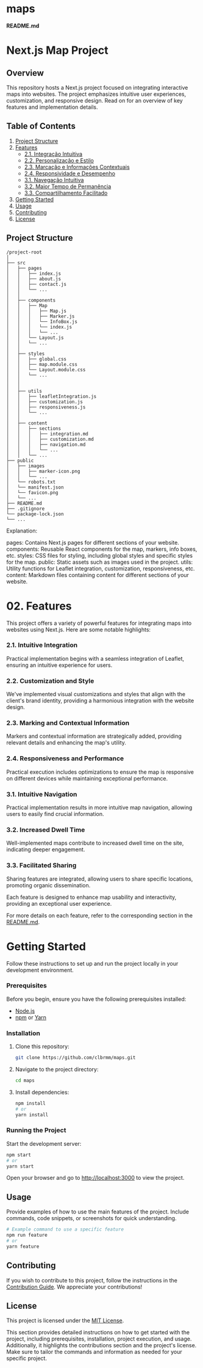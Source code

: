 # maps
**README.md**

# Next.js Map Project

## Overview

This repository hosts a Next.js project focused on integrating interactive maps into websites. The project emphasizes intuitive user experiences, customization, and responsive design. Read on for an overview of key features and implementation details.

## Table of Contents

1. [Project Structure](#project-structure)
2. [Features](#features)
   - [2.1. Integração Intuitiva](#21-integração-intuitiva)
   - [2.2. Personalização e Estilo](#22-personalização-e-estilo)
   - [2.3. Marcação e Informações Contextuais](#23-marcação-e-informações-contextuais)
   - [2.4. Responsividade e Desempenho](#24-responsividade-e-desempenho)
   - [3.1. Navegação Intuitiva](#31-navegação-intuitiva)
   - [3.2. Maior Tempo de Permanência](#32-maior-tempo-de-permanência)
   - [3.3. Compartilhamento Facilitado](#33-compartilhamento-facilitado)
3. [Getting Started](#getting-started)
4. [Usage](#usage)
5. [Contributing](#contributing)
6. [License](#license)

## Project Structure

```
/project-root
│
├── src
│   ├── pages
│   │   ├── index.js
│   │   ├── about.js
│   │   ├── contact.js
│   │   └── ...
│   │   
│   ├── components
│   │   ├── Map
│   │   │   ├── Map.js
│   │   │   ├── Marker.js
│   │   │   └── InfoBox.js
│   │   │   └── index.js
│   │   │   └── ...
│   │   └── Layout.js
│   │   └── ...
│   │
│   ├── styles
│   │   ├── global.css
│   │   ├── map.module.css
│   │   └── Layout.module.css
│   │   └── ...
│   │
│   │
│   ├── utils
│   │   ├── leafletIntegration.js
│   │   ├── customization.js
│   │   ├── responsiveness.js
│   │   └── ...
│   │
│   ├── content
│   │   ├── sections
│   │   │   ├── integration.md
│   │   │   ├── customization.md
│   │   │   ├── navigation.md
│   │   │   └── ...
│   │   └── ...
├── public
│   ├── images
│   │   ├── marker-icon.png
│   │   └── ...
│   └── robots.txt
│   └── manifest.json
│   └── favicon.png
│   └── ...
├── README.md
├── .gitignore
└── package-lock.json
└── ...

```

Explanation:

pages: Contains Next.js pages for different sections of your website.
components: Reusable React components for the map, markers, info boxes, etc.
styles: CSS files for styling, including global styles and specific styles for the map.
public: Static assets such as images used in the project.
utils: Utility functions for Leaflet integration, customization, responsiveness, etc.
content: Markdown files containing content for different sections of your website.


# 02. Features

This project offers a variety of powerful features for integrating maps into websites using Next.js. Here are some notable highlights:

   ### 2.1. Intuitive Integration

   Practical implementation begins with a seamless integration of Leaflet, ensuring an intuitive experience for users.

   ### 2.2. Customization and Style

   We've implemented visual customizations and styles that align with the client's brand identity, providing a harmonious integration with the website design.

   ### 2.3. Marking and Contextual Information

   Markers and contextual information are strategically added, providing relevant details and enhancing the map's utility.

   ### 2.4. Responsiveness and Performance

   Practical execution includes optimizations to ensure the map is responsive on different devices while maintaining exceptional performance.

   ### 3.1. Intuitive Navigation

   Practical implementation results in more intuitive map navigation, allowing users to easily find crucial information.

   ### 3.2. Increased Dwell Time

   Well-implemented maps contribute to increased dwell time on the site, indicating deeper engagement.

   ### 3.3. Facilitated Sharing

   Sharing features are integrated, allowing users to share specific locations, promoting organic dissemination.

Each feature is designed to enhance map usability and interactivity, providing an exceptional user experience.

For more details on each feature, refer to the corresponding section in the [README.md](./README.md).


# Getting Started

Follow these instructions to set up and run the project locally in your development environment.

### Prerequisites

Before you begin, ensure you have the following prerequisites installed:

- [Node.js](https://nodejs.org/)
- [npm](https://www.npmjs.com/) or [Yarn](https://yarnpkg.com/)

### Installation

1. Clone this repository:

   ```bash
   git clone https://github.com/clbrmm/maps.git
   ```

2. Navigate to the project directory:

   ```bash
   cd maps
   ```

3. Install dependencies:

   ```bash
   npm install
   # or
   yarn install
   ```

### Running the Project

Start the development server:

```bash
npm start
# or
yarn start
```

Open your browser and go to [http://localhost:3000](http://localhost:3000) to view the project.

## Usage

Provide examples of how to use the main features of the project. Include commands, code snippets, or screenshots for quick understanding.

```bash
# Example command to use a specific feature
npm run feature
# or
yarn feature
```

## Contributing

If you wish to contribute to this project, follow the instructions in the [Contribution Guide](./CONTRIBUTING.md). We appreciate your contributions!

## License

This project is licensed under the [MIT License](./LICENSE).

This section provides detailed instructions on how to get started with the project, including prerequisites, installation, project execution, and usage. Additionally, it highlights the contributions section and the project's license. Make sure to tailor the commands and information as needed for your specific project.